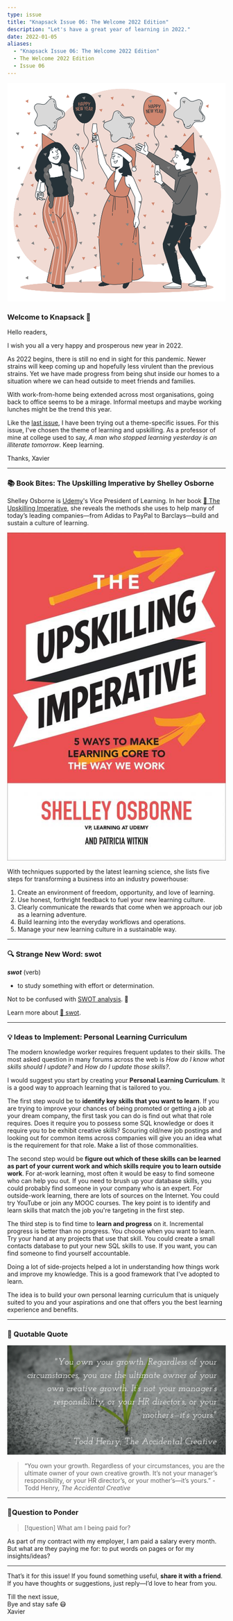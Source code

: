 ```yaml
---
type: issue
title: "Knapsack Issue 06: The Welcome 2022 Edition"
description: "Let's have a great year of learning in 2022."
date: 2022-01-05
aliases:
  - "Knapsack Issue 06: The Welcome 2022 Edition"
  - The Welcome 2022 Edition
  - Issue 06
---
```

![](../assets/issue-06.svg)


### Welcome to Knapsack 👋

Hello readers,

I wish you all a very happy and prosperous new year in 2022. 

As 2022 begins, there is still no end in sight for this pandemic. Newer strains will keep coming up and hopefully less virulent than the previous strains. Yet we have made progress from being shut inside our homes to a situation where we can head outside to meet friends and families. 

With work-from-home being extended across most organisations, going back to office seems to be a mirage. Informal meetups and maybe working lunches might be the trend this year.

Like the [last issue](../05/), I have been trying out a theme-specific issues. For this issue, I've chosen the theme of learning and upskilling. As a professor of mine at college used to say, *A man who stopped learning yesterday is an illiterate tomorrow*. Keep learning.

Thanks,
Xavier

---

### 📚 Book Bites: The Upskilling Imperative by Shelley Osborne

Shelley Osborne is [Udemy](https://www.udemy.com/)'s Vice President of Learning. In her book [📗 The Upskilling Imperative](https://amzn.to/3EGKVup), she reveals the methods she uses to help many of today’s leading companies―from Adidas to PayPal to Barclays―build and sustain a culture of learning.

<div class="responsive-two-column-grid">
  <div>

![](assets/06-the-upskilling-imperative.jpg)
  </div>
  <div>

 With techniques supported by the latest learning science, she lists five steps for transforming a business into an industry powerhouse:

1. Create an environment of freedom, opportunity, and love of learning.
2. Use honest, forthright feedback to fuel your new learning culture.
3. Clearly communicate the rewards that come when we approach our job as a learning adventure.
4. Build learning into the everyday workflows and operations.
5. Manage your new learning culture in a sustainable way.
  </div>
  </div>

---

### 🔍 Strange New Word: swot


***swot*** (verb)
- to study something with effort or determination.

Not to be confused with [SWOT analysis](https://en.wikipedia.org/wiki/SWOT_analysis). 🙂

Learn more about [📝 swot](https://www.wordsense.eu/swot/).

---

### 💡 Ideas to Implement: Personal Learning Curriculum

The modern knowledge worker requires frequent updates to their skills. The most asked question in many forums across the web is *How do I know what skills should I update?* and *How do I update those skills?*.

I would suggest you start by creating your **Personal Learning Curriculum**. It is a good way to approach learning that is tailored to you. 

The first step would be to **identify key skills that you want to learn**. If you are trying to improve your chances of being promoted or getting a job at your dream company, the first task you can do is find out what that role requires. Does it require you to possess some SQL knowledge or does it require you to be exhibit creative skills? Scouring old/new job postings and looking out for common items across companies will give you an idea what is the requirement for that role. Make a list of those commonalities.

The second step would be **figure out which of these skills can be learned as part of your current work and which skills require you to learn outside work**. For at-work learning, most often it would be easy to find someone who can help you out. If you need to brush up your database skills, you could probably find someone in your company who is an expert. For outside-work learning, there are lots of sources on the Internet. You could try YouTube or join any MOOC courses. The key point is to identify and learn skills that match the job you're targeting in the first step.

The third step is to find time to **learn and progress** on it. Incremental progress is better than no progress. You choose when you want to learn. Try your hand at any projects that use that skill. You could create a small contacts database to put your new SQL skills to use. If you want, you can find someone to find yourself accountable. 

Doing a lot of side-projects helped a lot in understanding how things work and improve my knowledge. This is a good framework that I've adopted to learn.

The idea is to build your own personal learning curriculum that is uniquely suited to you and your aspirations and one that offers you the best learning experience and benefits.


---

### 💬 Quotable Quote

<!--
![You own your growth. Regardless of your circumstances, you are the ultimate owner of your own creative growth. It’s not your manager’s responsibility, or your HR director’s, or your mother’s—it’s yours.” - Todd Henry, *The Accidental Creative*](../assets/06-quote.png)
-->
![](assets/06-quote.png)

> “You own your growth. Regardless of your circumstances, you are the ultimate owner of your own creative growth. It’s not your manager’s responsibility, or your HR director’s, or your mother’s—it’s yours.” - Todd Henry, *The Accidental Creative*

---

### 🤔Question to Ponder

>[!question] 
>What am I being paid for?

As part of my contract with my employer, I am paid a salary every month. But what are they paying me for: to put words on pages or for my insights/ideas?

---

That’s it for this issue! If you found something useful, **share it with a friend**. If you have thoughts or suggestions, just reply—I’d love to hear from you.

Till the next issue,<br />
Bye and stay safe 😷<br />
Xavier
